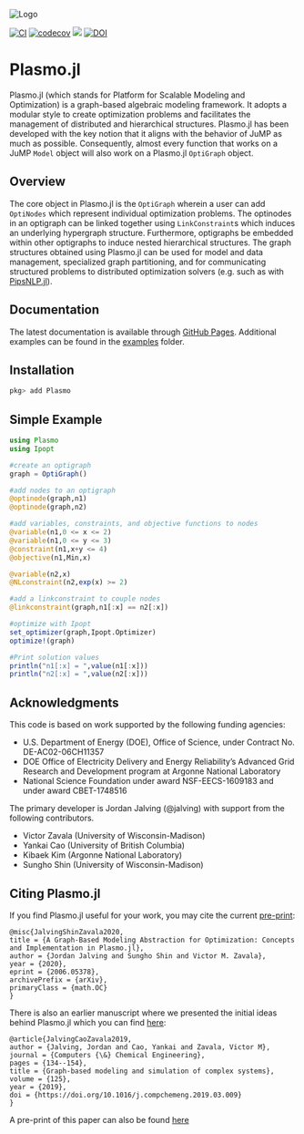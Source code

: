 ![Logo](./docs/plasmo3.svg)


[![CI](https://github.com/plasmo-dev/Plasmo.jl/workflows/CI/badge.svg)](https://github.com/plasmo-dev/Plasmo.jl/actions)
[![codecov](https://codecov.io/gh/plasmo-dev/Plasmo.jl/branch/master/graph/badge.svg)](https://codecov.io/gh/plasmo-dev/Plasmo.jl)
[![](https://img.shields.io/badge/docs-latest-blue.svg)](https://plasmo-dev.github.io/Plasmo.jl/dev/)
[![DOI](https://zenodo.org/badge/96967382.svg)](https://zenodo.org/badge/latestdoi/96967382)

# Plasmo.jl
Plasmo.jl (which stands for Platform for Scalable Modeling and Optimization) is a graph-based algebraic modeling framework.  It adopts a modular style to
create optimization problems and facilitates the management of distributed and hierarchical structures.  Plasmo.jl has been developed with the key notion that it aligns with the
behavior of JuMP as much as possible.  Consequently, almost every function that works on a JuMP `Model` object will also work on a Plasmo.jl `OptiGraph` object.   

## Overview
The core object in Plasmo.jl is the `OptiGraph` wherein a user can add `OptiNodes` which represent individual optimization problems. The optinodes in an optigraph can be linked together
using `LinkConstraint`s which induces an underlying hypergraph structure. Furthermore, optigraphs be embedded within other optigraphs to induce nested hierarchical structures.
The graph structures obtained using Plasmo.jl can be used for model and data management, specialized graph partitioning, and for communicating structured problems to distributed optimization solvers (e.g. such as with [PipsNLP.jl](https://github.com/zavalab/PipsNLP.jl)).

## Documentation
The latest documentation is available through [GitHub Pages](https://zavalab.github.io/Plasmo.jl/dev/).
Additional examples can be found in the [examples](https://github.com/zavalab/Plasmo.jl/tree/master/examples/) folder.

## Installation

```julia
pkg> add Plasmo
```

## Simple Example

```julia
using Plasmo
using Ipopt

#create an optigraph
graph = OptiGraph()

#add nodes to an optigraph
@optinode(graph,n1)
@optinode(graph,n2)

#add variables, constraints, and objective functions to nodes
@variable(n1,0 <= x <= 2)
@variable(n1,0 <= y <= 3)
@constraint(n1,x+y <= 4)
@objective(n1,Min,x)

@variable(n2,x)
@NLconstraint(n2,exp(x) >= 2)

#add a linkconstraint to couple nodes
@linkconstraint(graph,n1[:x] == n2[:x])

#optimize with Ipopt
set_optimizer(graph,Ipopt.Optimizer)
optimize!(graph)

#Print solution values
println("n1[:x] = ",value(n1[:x]))
println("n2[:x] = ",value(n2[:x]))
```

## Acknowledgments
This code is based on work supported by the following funding agencies:

* U.S. Department of Energy (DOE), Office of Science, under Contract No. DE-AC02-06CH11357
* DOE Office of Electricity Delivery and Energy Reliability’s Advanced Grid Research and Development program at Argonne National Laboratory
* National Science Foundation under award NSF-EECS-1609183 and under award CBET-1748516

The primary developer is Jordan Jalving (@jalving) with support from the following contributors.  

* Victor Zavala (University of Wisconsin-Madison)
* Yankai Cao (University of British Columbia)
* Kibaek Kim (Argonne National Laboratory)
* Sungho Shin (University of Wisconsin-Madison)


## Citing Plasmo.jl

If you find Plasmo.jl useful for your work, you may cite the current [pre-print](https://arxiv.org/abs/2006.05378):

```
@misc{JalvingShinZavala2020,
title = {A Graph-Based Modeling Abstraction for Optimization: Concepts and Implementation in Plasmo.jl},
author = {Jordan Jalving and Sungho Shin and Victor M. Zavala},
year = {2020},
eprint = {2006.05378},
archivePrefix = {arXiv},
primaryClass = {math.OC}
}
```

There is also an earlier manuscript where we presented the initial ideas behind Plasmo.jl which you can find
[here](https://www.sciencedirect.com/science/article/abs/pii/S0098135418312687):

```
@article{JalvingCaoZavala2019,
author = {Jalving, Jordan and Cao, Yankai and Zavala, Victor M},
journal = {Computers {\&} Chemical Engineering},
pages = {134--154},
title = {Graph-based modeling and simulation of complex systems},
volume = {125},
year = {2019},
doi = {https://doi.org/10.1016/j.compchemeng.2019.03.009}
}
```

A pre-print of this paper can also be found [here](https://arxiv.org/abs/1812.04983)
